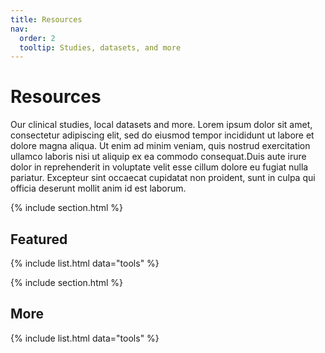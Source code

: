 ```yaml
---
title: Resources
nav:
  order: 2
  tooltip: Studies, datasets, and more
---
```


# <i class="fas fa-tools"></i>Resources

Our clinical studies, local datasets and more. Lorem ipsum dolor sit amet, consectetur adipiscing elit, sed do eiusmod tempor incididunt ut labore et dolore magna aliqua.
Ut enim ad minim veniam, quis nostrud exercitation ullamco laboris nisi ut aliquip ex ea commodo consequat.Duis aute irure dolor in reprehenderit in voluptate velit esse cillum dolore eu fugiat nulla pariatur.
Excepteur sint occaecat cupidatat non proident, sunt in culpa qui officia deserunt mollit anim id est laborum.

{% include section.html %}

## Featured

{% include list.html data="tools" %}

{% include section.html %}

## More

{% include list.html data="tools" %}
